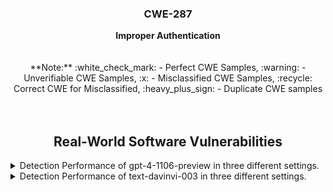 <p align="center">
  </a>
  <h3 align="center">CWE-287</a></h3>
  <p align="center">
    <b>Improper Authentication</b><br><br><br> **Note:** :white_check_mark: - Perfect CWE Samples, :warning: - Unverifiable CWE Samples, :x: - Misclassified CWE Samples, :recycle: Correct CWE for Misclassified, :heavy_plus_sign: - Duplicate CWE samples <br><br><br>
  </p>
</p>
<div align="center">

## Real-World Software Vulnerabilities

</div>

<details>
<summary>Detection Performance of gpt-4-1106-preview in three different settings.</summary><br>


<h3>
    <b>
        <div align="center">
            :white_check_mark: - Perfect CWE Samples
        </div>
    </b>
</h3>
  
<div align="center">

|  Sample   |  gpt-4-1106 (No explanation) | gpt-4-1106-CWEtype  | gpt-4-1106 (with explanation)  | gpt-4-1106-CWEtype  | gpt-4-1106 (with explanation and highlighted code segment) | gpt-4-1106-CWEtype |
|-----------|------------------------|---------------------|-----------------------------|---------------------------|-----------------------------------|-------------------|
|  CWE287-231   |  Yes  |  CWE-90 (80%)  |  Yes  |  CWE-90 (90%)  |  Yes  |  CWE-90 (90%); code: No  |
|  :warning: CWE287-287   |  No  |  -   |  Yes  |  CWE-113 (60%)       |  Yes  |  CWE-20 (70%); code: No  |    
|  CWE287-413   |  Yes  | CWE-120 (80%), CWE-676 (70%), CWE-170 (70%), CWE-252 (60%), CWE-404 (70%), CWE-20 (60%)  |  Yes  |  CWE-120 (90%), CWE-457 (90%), CWE-401 (90%), CWE-755 (90%), **CWE-287 (90%)**, CWE-476 (90%)  |  Yes  |  CWE-120 (90%), CWE-676 (90%), CWE-252 (90%), CWE-401 (90%), CWE-170 (90%), CWE-697 (90%); code: No        |
|  :heavy_plus_sign: CWE287-516   |  Yes  |  CWE-90 (90%)  |  Yes  |  CWE-90 (90%)  |  Yes  |  CWE-90 (80%); code: No  | 
|  :warning: CWE287-975   |  Yes  |  CWE-399 (70%), CWE-20 (60%), CWE-755 (60%), CWE-754 (50%)  |  Yes  |  CWE-400 (80%), CWE-20 (80%), CWE-755 (80%), CWE-364 (80%), CWE-770 (80%), CWE-476 (80%)|  Yes  | CWE-404 (80%), CWE-20 (80%), CWE-754 (80%), CWE-190 (80%), CWE-676 (80%), CWE-772 (80%), CWE-364 (80%); **code: Yes**  |
|  CWE287-1635  |  Yes  | CWE-120 (80%), CWE-121 (80%), CWE-122 (80%), CWE-20 (70%), CWE-676 (60%), CWE-330 (70%), CWE-404 (60%)  |  Yes  |  CWE-120 (80%), CWE-121 (80%), CWE-122 (80%), CWE-134 (70%), CWE-20 (70%), CWE-676 (60%), CWE-330 (60%), CWE-404 (60%), CWE-391 (60%)  |  Yes  |  CWE-120 (90%); code: No  |
|  Total        |  6/6  |  1/6  |  5/6  |  1/6  |  5/6  |  0/6   |

</div>


<h3>
    <b>
        <div align="center">
            :warning: - Unverifiable CWE Samples
        </div>
    </b>
</h3>
  
<div align="center">

|  Sample   |  gpt-4-1106 (No explanation) | gpt-4-1106-CWEtype  | gpt-4-1106 (with explanation)  | gpt-4-1106-CWEtype  | gpt-4-1106 (with explanation and highlighted code segment) | gpt-4-1106-CWEtype |
|-----------|------------------------|---------------------|-----------------------------|---------------------------|-----------------------------------|-------------------|
|  :warning: CWE287-287   |  No  |  -   |  Yes  |  CWE-113 (60%)       |  Yes  |  CWE-20 (70%); code: No  |    
|  :warning: CWE287-975   |  Yes  |  CWE-399 (70%), CWE-20 (60%), CWE-755 (60%), CWE-754 (50%)  |  Yes  |  CWE-400 (80%), CWE-20 (80%), CWE-755 (80%), CWE-364 (80%), CWE-770 (80%), CWE-476 (80%)|  Yes  | CWE-404 (80%), CWE-20 (80%), CWE-754 (80%), CWE-190 (80%), CWE-676 (80%), CWE-772 (80%), CWE-364 (80%); **code: Yes**  |
|  Total        |  6/2  |  1/2  |  5/2  |  1/2  |  5/2  |  0/2   |

</div>


<h3>
    <b>
        <div align="center">
            :heavy_plus_sign: - Duplicate CWE samples
        </div>
    </b>
</h3>
  
<div align="center">

|  Sample   |  gpt-4-1106 (No explanation) | gpt-4-1106-CWEtype  | gpt-4-1106 (with explanation)  | gpt-4-1106-CWEtype  | gpt-4-1106 (with explanation and highlighted code segment) | gpt-4-1106-CWEtype |
|-----------|------------------------|---------------------|-----------------------------|---------------------------|-----------------------------------|-------------------|
|  :heavy_plus_sign: CWE287-516   |  Yes  |  CWE-90 (90%)  |  Yes  |  CWE-90 (90%)  |  Yes  |  CWE-90 (80%); code: No  |

</div>
</details>


<details>
  <summary>Detection Performance of text-davinvi-003 in three different settings.</summary><br>


  <h3>
    <b>
        <div align="center">
            :white_check_mark: - Perfect CWE Samples
        </div>
    </b>
</h3>

<div align="center">

|  Sample   |  text-davinvi-003 (No explanation) | text-davinvi-003-CWEtype  | text-davinvi-003 (with explanation)  | text-davinvi-003-CWEtype  | text-davinvi-003 (with explanation and highlighted code segment) | text-davinvi-003-CWEtype |
|-----------|------------------------|---------------------|-----------------------------|---------------------------|-----------------------------------|-------------------|
|  CWE287-231   |  No  |  -  |  Yes  |  CWE-90 (95%)  |  Yes  |  CWE-90 (100%); code: No  |   
|  CWE287-413   |  Yes  | CWE-20 (90%), CWE-78 (80%)  |  Yes  |  CWE-120 (95%)  |  Yes  |  CWE-119 (90%); code: No   |
|  CWE287-1635  |  Yes  | CWE-20 (95%)  |  Yes  |  CWE-120 (90%)  |  Yes  |  CWE-120 (90%); code: No  |
|  Total        |  2/3  |  0/3  |  3/3  |  0/3  |  3/3  |  0/3   |
</div>


  <h3>
    <b>
        <div align="center">
            :warning: - Unverifiable CWE Samples
        </div>
    </b>
</h3>

<div align="center">

|  Sample   |  text-davinvi-003 (No explanation) | text-davinvi-003-CWEtype  | text-davinvi-003 (with explanation)  | text-davinvi-003-CWEtype  | text-davinvi-003 (with explanation and highlighted code segment) | text-davinvi-003-CWEtype |
|-----------|------------------------|---------------------|-----------------------------|---------------------------|-----------------------------------|-------------------|
|  :warning: CWE287-287   |  No  |  -   |  Yes  |  CWE-113 (90%)       |  No  |  -; code: -  |    
|  :warning: CWE287-975   |  No  |  -  |  Yes  | CWE-119 (90%)  |  Yes  | CWE-119 (90%); code: No  |
|  Total        |  2/2  |  2/2  |  0/2  |  0/2  |  1/2  |  1/2   |
</div>


  <h3>
    <b>
        <div align="center">
            :heavy_plus_sign: - Duplicate CWE samples
        </div>
    </b>
</h3>

<div align="center">

|  Sample   |  text-davinvi-003 (No explanation) | text-davinvi-003-CWEtype  | text-davinvi-003 (with explanation)  | text-davinvi-003-CWEtype  | text-davinvi-003 (with explanation and highlighted code segment) | text-davinvi-003-CWEtype |
|-----------|------------------------|---------------------|-----------------------------|---------------------------|-----------------------------------|-------------------|
|  :heavy_plus_sign: CWE287-516   |  No  |  -  |  Yes  |  CWE-90 (95%)  |  Yes  |  CWE-90 (100%); code: No  | 

</div>
</details>
